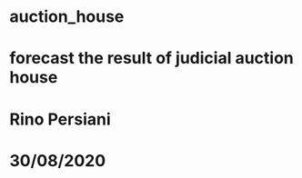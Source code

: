# ##############################################
# auction_house      
# forecast the result of judicial auction house
# Rino Persiani
# 30/08/2020
# ##############################################



